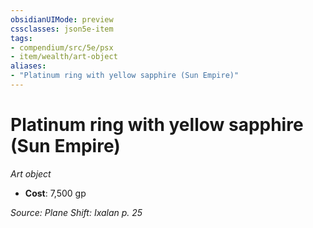 ```yaml
---
obsidianUIMode: preview
cssclasses: json5e-item
tags:
- compendium/src/5e/psx
- item/wealth/art-object
aliases: 
- "Platinum ring with yellow sapphire (Sun Empire)"
---
```

# Platinum ring with yellow sapphire (Sun Empire)
*Art object*  

- **Cost**: 7,500 gp

*Source: Plane Shift: Ixalan p. 25*